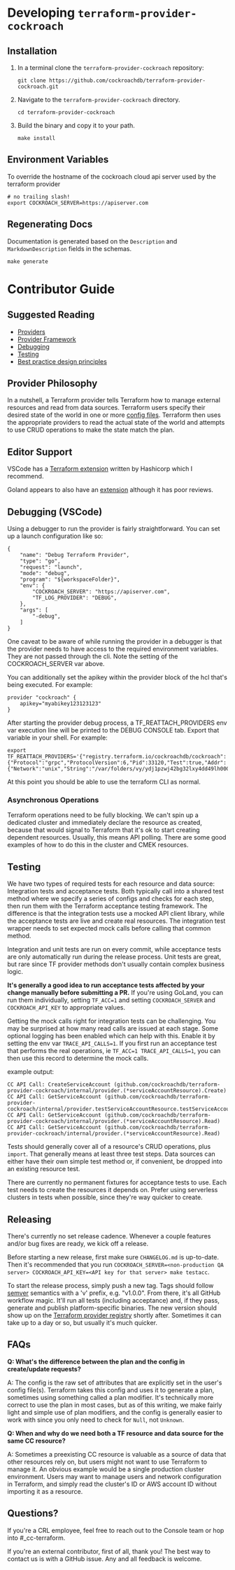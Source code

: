 # Developing `terraform-provider-cockroach`

## Installation

1. In a terminal clone the `terraform-provider-cockroach` repository:

    ~~~ shell
    git clone https://github.com/cockroachdb/terraform-provider-cockroach.git
    ~~~

1. Navigate to the `terraform-provider-cockroach` directory.

    ~~~ shell
    cd terraform-provider-cockroach
    ~~~

1. Build the binary and copy it to your path.

    ~~~ shell
    make install
    ~~~

## Environment Variables

To override the hostname of the cockroach cloud api server used by the
terraform provider

~~~shell
# no trailing slash!
export COCKROACH_SERVER=https://apiserver.com
~~~

## Regenerating Docs

Documentation is generated based on the `Description` and `MarkdownDescription` fields in the schemas.

~~~shell
make generate
~~~

# Contributor Guide

## Suggested Reading

- [Providers](https://developer.hashicorp.com/terraform/language/providers)
- [Provider Framework](https://developer.hashicorp.com/terraform/plugin/framework)
- [Debugging](https://developer.hashicorp.com/terraform/plugin/debugging)
- [Testing](https://developer.hashicorp.com/terraform/plugin/testing)
- [Best practice design principles](https://developer.hashicorp.com/terraform/plugin/best-practices/hashicorp-provider-design-principles)

## Provider Philosophy

In a nutshell, a Terraform provider tells Terraform how to manage external resources and read from data sources.
Terraform users specify their desired state of the world in one or more [config files](https://developer.hashicorp.com/terraform/language/syntax/configuration).
Terraform then uses the appropriate providers to read the actual state of the world and attempts to use CRUD operations
to make the state match the plan.

## Editor Support

VSCode has a
[Terraform extension](https://marketplace.visualstudio.com/items?itemName=HashiCorp.terraform)
written by Hashicorp which I recommend.

Goland appears to also have an
[extension](https://plugins.jetbrains.com/plugin/7808-terraform-and-hcl)
although it has poor reviews.

## Debugging (VSCode)

Using a debugger to run the provider is fairly straightforward.  You can set up
a launch configuration like so:

    {
        "name": "Debug Terraform Provider",
        "type": "go",
        "request": "launch",
        "mode": "debug",
        "program": "${workspaceFolder}",
        "env": {
            "COCKROACH_SERVER": "https://apiserver.com",
            "TF_LOG_PROVIDER": "DEBUG",
        },
        "args": [
            "-debug",
        ]
    }

One caveat to be aware of while running the provider in a debugger is that the
provider needs to have access to the required environment variables.  They are
not passed through the cli. Note the setting of the COCKROACH_SERVER
var above.

You can additionally set the apikey within the provider block of the hcl that's
being executed.  For example:

    provider "cockroach" {
        apikey="myabikey123123123"
    }

After starting the provider debug process, a TF_REATTACH_PROVIDERS env
var execution line will be printed to the DEBUG CONSOLE tab. Export that variable in your shell. For example:

    export TF_REATTACH_PROVIDERS='{"registry.terraform.io/cockroachdb/cockroach":{"Protocol":"grpc","ProtocolVersion":6,"Pid":33120,"Test":true,"Addr":{"Network":"unix","String":"/var/folders/vy/ydj1pzwj42bg32lxy4dd49lh0000gq/T/plugin3119263782"}}}'

At this point you should be able to use the terraform CLI as normal.

### Asynchronous Operations

Terraform operations need to be fully blocking. We can't spin up a dedicated cluster and immediately declare the
resource as created, because that would signal to Terraform that it's ok to start creating dependent resources. Usually,
this means API polling. There are some good examples of how to do this in the cluster and CMEK resources.

## Testing

We have two types of required tests for each resource and data source: Integration tests and acceptance tests. Both
typically call into a shared test method where we specify a series of configs and checks for each step, then run them
with the Terraform acceptance testing framework. The difference is that the integration tests use a mocked API client
library, while the acceptance tests are live and create real resources. The integration test wrapper needs to set
expected mock calls before calling that common method.

Integration and unit tests are run on every commit, while acceptance tests are only automatically run during the release
process. Unit tests are great, but rare since TF provider methods don't usually contain complex business logic.

**It's generally a good idea to run acceptance tests affected by your change manually before submitting a PR.** If
you're using GoLand, you can run them individually, setting `TF_ACC=1` and setting `COCKROACH_SERVER` and
`COCKROACH_API_KEY` to appropriate values.

Getting the mock calls right for integration tests can be challenging. You may be surprised at how many read calls are
issued at each stage. Some optional logging has been enabled which can help
with this.  Enable it by setting the env var `TRACE_API_CALLS=1`. If you first
run an acceptance test that performs the real operations, ie `TF_ACC=1
TRACE_API_CALLS=1`, you can then use this record to determine the mock calls.

example output:

    CC API Call: CreateServiceAccount (github.com/cockroachdb/terraform-provider-cockroach/internal/provider.(*serviceAccountResource).Create)
    CC API Call: GetServiceAccount (github.com/cockroachdb/terraform-provider-cockroach/internal/provider.testServiceAccountResource.testServiceAccountExists.func4)
    CC API Call: GetServiceAccount (github.com/cockroachdb/terraform-provider-cockroach/internal/provider.(*serviceAccountResource).Read)
    CC API Call: GetServiceAccount (github.com/cockroachdb/terraform-provider-cockroach/internal/provider.(*serviceAccountResource).Read)

Tests should generally cover all of a resource's CRUD operations, plus `import`. That generally means at least three
test steps. Data sources can either have their own simple test method or, if convenient, be dropped into an existing
resource test.

There are currently no permanent fixtures for acceptance tests to use. Each test needs to create the resources it
depends on. Prefer using serverless clusters in tests when possible, since they're way quicker to create.

## Releasing

There's currently no set release cadence. Whenever a couple features and/or bug fixes are ready, we kick off a release.

Before starting a new release, first make sure `CHANGELOG.md` is up-to-date. Then it's recommended that you run
`COCKROACH_SERVER=<non-production QA server> COCKROACH_API_KEY=<API key for that server> make testacc`.

To start the release process, simply push a new tag. Tags should follow [semver](https://semver.org/) semantics with a
'v' prefix, e.g. "v1.0.0". From there, it's all GitHub workflow magic. It'll run all tests (including acceptance) and,
if they pass, generate and publish platform-specific binaries. The new version should show up on the [Terraform provider
registry](https://registry.terraform.io/providers/cockroachdb/cockroach/latest) shortly after. Sometimes it can take up
to a day or so, but usually it's much quicker.

## FAQs
**Q: What's the difference between the plan and the config in create/update requests?**

A: The config is the raw set of attributes that are explicitly set in the user's config file(s). Terraform takes this
config and uses it to generate a plan, sometimes using something called a plan modifier. It's technically more correct
to use the plan in most cases, but as of this writing, we make fairly light and simple use of plan modifiers, and the
config is generally easier to work with since you only need to check for `Null`, not `Unknown`.

**Q: When and why do we need both a TF resource and data source for the same CC resource?**

A: Sometimes a preexisting CC resource is valuable as a source of data that other resources rely on, but users might not
want to use Terraform to manage it. An obvious example would be a single production cluster environment. Users may want
to manage users and network configuration in Terraform, and simply read the cluster's ID or AWS account ID without
importing it as a resource.

## Questions?

If you're a CRL employee, feel free to reach out to the Console team or hop into #_cc-terraform.

If you're an external contributor, first of all, thank you! The best way to contact us is with a GitHub issue. Any and
all feedback is welcome.
